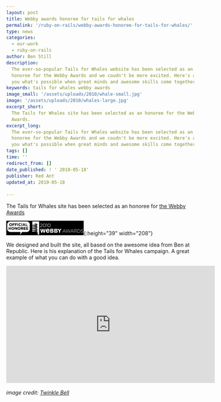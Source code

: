 ```yaml
---
layout: post
title: Webby awards honoree for tails for whales
permalink: '/ruby-on-rails/webby-awards-honoree-for-tails-for-whales/'
type: news
categories:
  - our-work
  - ruby-on-rails
author: Ben Still
description:
  The ever-so-popular Tails for Whales website has been selected as an
  honoree for the Webby Awards and we coudn't be more excited. Here's a video showing
  you what's possible when great minds and awesome skills come together.
keywords: tails for whales webby awards
image_small: '/assets/uploads/2010/whale-small.jpg'
image: '/assets/uploads/2010/whales-large.jpg'
excerpt_short:
  The Tails for Whales site has been selected as an honoree for the Webby
  Awards.
excerpt_long:
  The ever-so-popular Tails for Whales website has been selected as an
  honoree for the Webby Awards and we coudn't be more excited. Here's a video showing
  you what's possible when great minds and awesome skills come together.
tags: []
time: ''
redirect_from: []
date_published: ! ' 2010-05-18'
publisher: Red Ant
updated_at: 2010-05-18

---
```


The Tails for Whales site has been selected as an honoree for [the Webby Awards](http://www.webbyawards.com/webbys/current_honorees.php?media_id=96&season=14)

![2010 Webby Awards Official Honoree](/assets/uploads/2010/webby-awards-official-honoree.jpg){:height="39" width="208"}

We designed and built the site, all based on the awesome idea from Ben at Republic. Here is his explanation of the Tails for Whales campaign. A great example of what you can do with a good idea.

<iframe width="560" height="315" src="https://www.youtube.com/embed/v6iGXFEEOOU?rel=0" frameborder="0" allow="autoplay; encrypted-media" allowfullscreen layout="responsive"></iframe>

_image credit: [Twinkle Bell](https://www.flickr.com/photos/twinklebell/)_

